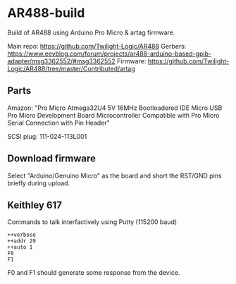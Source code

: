 # AR488-build

Build of AR488 using Arduino Pro Micro & artag firmware.

Main repo: https://github.com/Twilight-Logic/AR488
Gerbers: https://www.eevblog.com/forum/projects/ar488-arduino-based-gpib-adapter/msg3362552/#msg3362552
Firmware: https://github.com/Twilight-Logic/AR488/tree/master/Contributed/artag

## Parts

Amazon: "Pro Micro Atmega32U4 5V 16MHz Bootloadered IDE Micro USB Pro Micro Development Board Microcontroller Compatible with Pro Micro Serial Connection with Pin Header"

SCSI plug: 111-024-113L001

## Download firmware

Select "Arduino/Genuino Micro" as the board and short the RST/GND pins briefly during upload.

## Keithley 617

Commands to talk interfactively using Putty (115200 baud)

```
++verbose
++addr 29
++auto 1
F0
F1
```

F0 and F1 should generate some response from the device.
